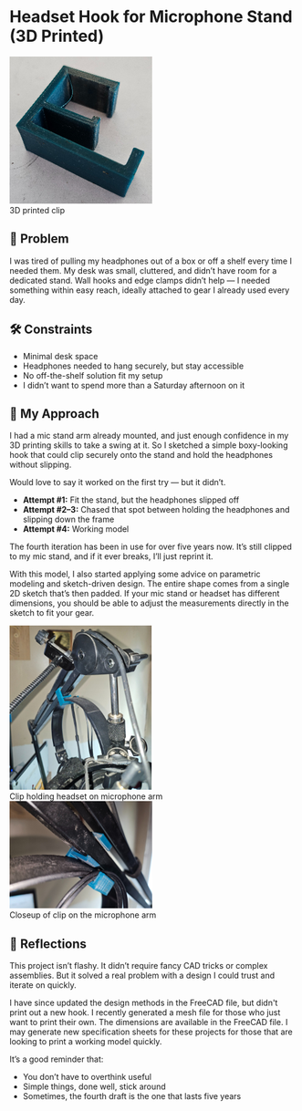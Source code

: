 # Headset Hook for Microphone Stand (3D Printed)

![Printed Headset Clip](images/printed_clip_small.jpg)  
3D printed clip  

## 🧩 Problem

I was tired of pulling my headphones out of a box or off a shelf every time I needed them. My desk was small, cluttered, and didn’t have room for a dedicated stand. Wall hooks and edge clamps didn’t help — I needed something within easy reach, ideally attached to gear I already used every day.

## 🛠️ Constraints

- Minimal desk space  
- Headphones needed to hang securely, but stay accessible  
- No off-the-shelf solution fit my setup  
- I didn’t want to spend more than a Saturday afternoon on it

## 🧠 My Approach

I had a mic stand arm already mounted, and just enough confidence in my 3D printing skills to take a swing at it. So I sketched a simple boxy-looking hook that could clip securely onto the stand and hold the headphones without slipping.  

Would love to say it worked on the first try — but it didn’t.

- **Attempt #1:** Fit the stand, but the headphones slipped off  
- **Attempt #2–3:** Chased that spot between holding the headphones and slipping down the frame    
- **Attempt #4:** Working model  

The fourth iteration has been in use for over five years now. It’s still clipped to my mic stand, and if it ever breaks, I’ll just reprint it.  

With this model, I also started applying some advice on parametric modeling and sketch-driven design. The entire shape comes from a single 2D sketch that’s then padded.  If your mic stand or headset has different dimensions, you should be able to adjust the measurements directly in the sketch to fit your gear.

![Clip holding headset](images/clip_in_use_small.jpg)  
Clip holding headset on microphone arm  
![Clip closeup shot](images/clip_closeup_small.jpg)  
Closeup of clip on the microphone arm  

## 💬 Reflections

This project isn’t flashy. It didn’t require fancy CAD tricks or complex assemblies. But it solved a real problem with a design I could trust and iterate on quickly.  

I have since updated the design methods in the FreeCAD file, but didn't print out a new hook.  I recently generated a mesh file for those who just want to print their own.  The dimensions are available in the FreeCAD file.  I may generate new specification sheets for these projects for those that are looking to print a working model quickly.

It’s a good reminder that:

- You don’t have to overthink useful  
- Simple things, done well, stick around  
- Sometimes, the fourth draft is the one that lasts five years
